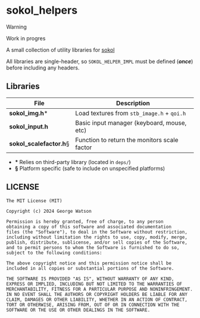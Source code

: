 # sokol_helpers

> [!WARNING]
> Work in progres

A small collection of utility libraries for [sokol](https://github.com/floooh/sokol/)

All libraries are single-header, so `SOKOL_HELPER_IMPL` must be defined (***once***) before including any headers.

## Libraries

| File                     | Description                                       |
| ------------------------ | --------------------------------------------------|
| **sokol_img.h**\*        | Load textures from `stb_image.h` + `qoi.h`        |
| **sokol_input.h**        | Basic input manager (keyboard, mouse, etc)        |
| **sokol_scalefactor.h**§ | Function to return the monitors scale factor      |

* **\*** Relies on third-party library (located in `deps/`)
* **§** Platform specific (safe to include on unspecified platforms)

## LICENSE
```
The MIT License (MIT)

Copyright (c) 2024 George Watson

Permission is hereby granted, free of charge, to any person
obtaining a copy of this software and associated documentation
files (the "Software"), to deal in the Software without restriction,
including without limitation the rights to use, copy, modify, merge,
publish, distribute, sublicense, and/or sell copies of the Software,
and to permit persons to whom the Software is furnished to do so,
subject to the following conditions:

The above copyright notice and this permission notice shall be
included in all copies or substantial portions of the Software.

THE SOFTWARE IS PROVIDED "AS IS", WITHOUT WARRANTY OF ANY KIND,
EXPRESS OR IMPLIED, INCLUDING BUT NOT LIMITED TO THE WARRANTIES OF
MERCHANTABILITY, FITNESS FOR A PARTICULAR PURPOSE AND NONINFRINGEMENT.
IN NO EVENT SHALL THE AUTHORS OR COPYRIGHT HOLDERS BE LIABLE FOR ANY
CLAIM, DAMAGES OR OTHER LIABILITY, WHETHER IN AN ACTION OF CONTRACT,
TORT OR OTHERWISE, ARISING FROM, OUT OF OR IN CONNECTION WITH THE
SOFTWARE OR THE USE OR OTHER DEALINGS IN THE SOFTWARE.
```
